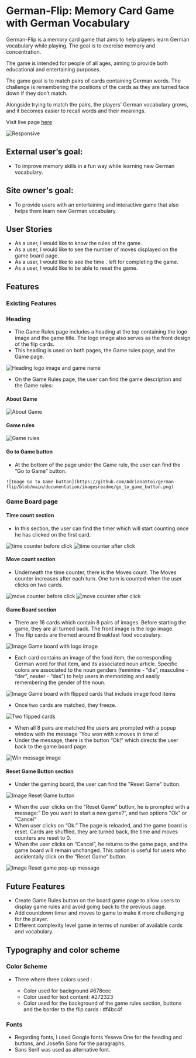 
# German-Flip: Memory Card Game with German Vocabulary

German-Flip is a memory card game that aims to help players learn German vocabulary while playing. The goal is to exercise memory and concentration.

The game is intended for people of all ages, aiming to provide both educational and entertaining purposes. 

The game goal is to match pairs of cards containing German words. The challenge is remembering the positions of the cards as they are turned face down if they don’t match. 

Alongside trying to match the pairs, the players’ German vocabulary grows, and it becomes easier to recall words and their meanings. 

Visit live page [here](https://adrianastoi.github.io/german-flip/) 

![Responsive](https://github.com/AdrianaStoi/german-flip/blob/main/documentation/imagesreadme/i_am_responsive.png)


## External user’s goal:

<ul>
    <li>To improve memory skills in a fun way while learning new German vocabulary. </li>
</ul>

## Site owner's goal:

<ul>
    <li>To provide users with an entertaining and interactive game that also helps them learn new German vocabulary.  </li>
</ul>

## User Stories

<ul>
    <li>As a user, I would like to know the rules of the game.</li>
    <li>As a user, I would like to see the number of moves displayed on the game board page. </li>
    <li>As a user, I would like to see the time . left for completing the game. </li>
    <li>As a user, I would like to be able to reset the game. </li>
</ul>

## Features

### Existing Features

### Heading 

<ul>
  <li>The Game Rules page includes a heading at the top containing the logo image and the game title.  The logo image also serves as the front design of the flip cards. </li>
   <li>This heading is used on both pages, the Game rules page, and the Game page.</li>
</ul>

![Heading logo image and game name](https://github.com/AdrianaStoi/german-flip/blob/main/documentation/imagesreadme/logo_game_name_heading.png)

<ul>
  <li> On the Game Rules page, the user can find the game description and the Game rules: </li>
</ul>

#### About Game
![About Game](https://github.com/AdrianaStoi/german-flip/blob/main/documentation/imagesreadme/about_game_section.png)

#### Game rules

   ![Game rules](https://github.com/AdrianaStoi/german-flip/blob/main/documentation/imagesreadme/game_rules_section.png)


#### Go to Game button

<ul>
  <li>At the bottom of the page under the Game rule, the user can find the “Go to Game” button. </li>
</ul>

    ![Image Go to Game button](https://github.com/AdrianaStoi/german-flip/blob/main/documentation/imagesreadme/go_to_game_button.png)

 ### Game Board page

 #### Time count section

 <ul>
  <li>In this section, the user can find the timer which will start counting once he has clicked on the first card. </li>
</ul>

   ![time counter before click](https://github.com/AdrianaStoi/german-flip/blob/main/documentation/imagesreadme/time_counter.png)   ![time counter after click](https://github.com/AdrianaStoi/german-flip/blob/main/documentation/imagesreadme/time_counter_active.png)

 #### Move count section

<ul>
  <li>Underneath the time counter, there is the Moves count. The Moves counter increases after each turn. One turn is counted when the user clicks on two cards.</li>
</ul>

   ![move counter before click](https://github.com/AdrianaStoi/german-flip/blob/main/documentation/imagesreadme/moves_counter.png)   ![move counter after click](https://github.com/AdrianaStoi/german-flip/blob/main/documentation/imagesreadme/moves_counter_active.png)

#### Game Board section  

<ul>
  <li>There are 16 cards which contain 8 pairs of images. Before starting the game, they are all turned back. The front image is the logo image. </li>
  <li>The flip cards are themed around Breakfast food vocabulary.</li>
</ul>

   ![Image Game board with logo image](https://github.com/AdrianaStoi/german-flip/blob/main/documentation/imagesreadme/board_game_unflipped.png)

<ul>
  <li>Each card contains an image of the food item, the corresponding German word for that item, and its associated noun article. Specific colors are associated to the noun genders (feminine - “die”, masculine - “der”, neuter - “das”) to help users in memorizing and easily remembering the gender of the noun. </li>
</ul>

   ![Image Game board with flipped cards that include image food items](https://github.com/AdrianaStoi/german-flip/blob/main/documentation/imagesreadme/flipped_cards.png)

<ul>
  <li>Once two cards are matched, they freeze. </li>
</ul>

   ![Two flipped cards](https://github.com/AdrianaStoi/german-flip/blob/main/documentation/imagesreadme/two_flipped_cards.png)

<ul>
  <li>When all 8 pairs are matched the users are prompted with a popup window with the message “You won with x moves in time x!</li>
  <li>Under the message, there is the button “Ok!” which directs the user back to the game board page.</li>
</ul>

![Win message image](https://github.com/AdrianaStoi/german-flip/blob/main/documentation/imagesreadme/win_message.png)

#### Reset Game Button section  

<ul>
  <li> Under the gaming board, the user can find the "Reset Game" button. </li>
</ul>

   ![Image Reset Game button](https://github.com/AdrianaStoi/german-flip/blob/main/documentation/imagesreadme/reset_game_button.png)

<ul>
  <li>When the user clicks on the "Reset Game" button, he is prompted with a message:” Do you want to start a new game?”, and two options "Ok" or "Cancel" </li>
  <li>When user clicks on “Ok.” The page is reloaded, and the game board is reset. Cards are shuffled, they are turned back, the time and moves counters are reset to 0. </li>
  <li>When the user clicks on “Cancel”, he returns to the game page, and the game board will remain unchanged. This option is useful for users who accidentally click on the “Reset Game” button.</li>
</ul>

   ![Image Reset game pop-up message](https://github.com/AdrianaStoi/german-flip/blob/main/documentation/imagesreadme/reset_game_popup_message.png)

## Future Features

<ul>
    <li>Create Game Rules button on the board game page to allow users to display game rules and avoid going back to the previous page.</li>
    <li>Add countdown timer and moves to game to make it more challenging for the player.</li>
    <li>Different complexity level game in terms of number of available cards and vocabulary.</li>
</ul>

## Typography and color scheme

### Color Scheme

<ul>
  <li>There where three colors used :</li>
  <ul>
    <li>Color used for background #678cec</li>
    <li>Color used for text content: #272323</li>
    <li>Color used for the background of the game  rules section, buttons and the border to the flip cards : #f4bc4f</li>
  </ul>
</ul>

### Fonts

<ul>
  <li>Regarding fonts, I used Google fonts Yeseva One for the heading and buttons, and Josefin Sans for the paragraphs.</li>
  <li>Sans Serif was used as alternative font.</li>
</ul>



